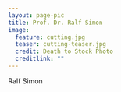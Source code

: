 ```yaml
---
layout: page-pic
title: Prof. Dr. Ralf Simon
image:
  feature: cutting.jpg
  teaser: cutting-teaser.jpg
  credit: Death to Stock Photo
  creditlink: ""
---
```

Ralf Simon
